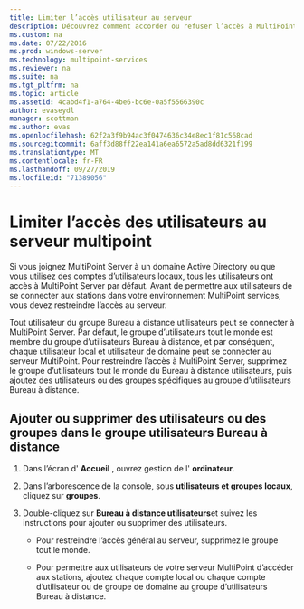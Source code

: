 ```yaml
---
title: Limiter l’accès utilisateur au serveur
description: Découvrez comment accorder ou refuser l’accès à MultiPoint services pour les utilisateurs et les groupes
ms.custom: na
ms.date: 07/22/2016
ms.prod: windows-server
ms.technology: multipoint-services
ms.reviewer: na
ms.suite: na
ms.tgt_pltfrm: na
ms.topic: article
ms.assetid: 4cabd4f1-a764-4be6-bc6e-0a5f5566390c
author: evaseydl
manager: scottman
ms.author: evas
ms.openlocfilehash: 62f2a3f9b94ac3f0474636c34e8ec1f81c568cad
ms.sourcegitcommit: 6aff3d88ff22ea141a6ea6572a5ad8dd6321f199
ms.translationtype: MT
ms.contentlocale: fr-FR
ms.lasthandoff: 09/27/2019
ms.locfileid: "71389056"
---
```

# <a name="limit-users-access-to-the-multipoint-server"></a>Limiter l’accès des utilisateurs au serveur multipoint
Si vous joignez MultiPoint Server à un domaine Active Directory ou que vous utilisez des comptes d’utilisateurs locaux, tous les utilisateurs ont accès à MultiPoint Server par défaut. Avant de permettre aux utilisateurs de se connecter aux stations dans votre environnement MultiPoint services, vous devez restreindre l’accès au serveur.  
  
Tout utilisateur du groupe Bureau à distance utilisateurs peut se connecter à MultiPoint Server. Par défaut, le groupe d’utilisateurs tout le monde est membre du groupe d’utilisateurs Bureau à distance, et par conséquent, chaque utilisateur local et utilisateur de domaine peut se connecter au serveur MultiPoint. Pour restreindre l’accès à MultiPoint Server, supprimez le groupe d’utilisateurs tout le monde du Bureau à distance utilisateurs, puis ajoutez des utilisateurs ou des groupes spécifiques au groupe d’utilisateurs Bureau à distance.  
  
## <a name="add-or-remove-users-or-groups-to-the-remote-desktop-users-group"></a>Ajouter ou supprimer des utilisateurs ou des groupes dans le groupe utilisateurs Bureau à distance  
  
1.  Dans l’écran d' **Accueil** , ouvrez gestion de l' **ordinateur**.  
  
2.  Dans l’arborescence de la console, sous **utilisateurs et groupes locaux**, cliquez sur **groupes**.  
  
3.  Double-cliquez sur **Bureau à distance utilisateurs**et suivez les instructions pour ajouter ou supprimer des utilisateurs.  
  
    -   Pour restreindre l’accès général au serveur, supprimez le groupe tout le monde.  
  
    -   Pour permettre aux utilisateurs de votre serveur MultiPoint d’accéder aux stations, ajoutez chaque compte local ou chaque compte d’utilisateur ou de groupe de domaine au groupe d’utilisateurs Bureau à distance.  